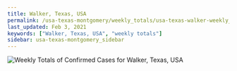 ```yaml
---
title: Walker, Texas, USA
permalink: /usa-texas-montgomery/weekly_totals/usa-texas-walker-weekly_totals.html
last_updated: Feb 3, 2021
keywords: ["Walker, Texas, USA", "weekly totals"]
sidebar: usa-texas-montgomery_sidebar
---
```


![Weekly Totals of Confirmed Cases for Walker, Texas, USA](/covid_tracker/images/graphs/usa-texas-walker-weekly_totals_graph.png)
